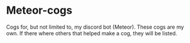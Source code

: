 # Meteor-cogs
Cogs for, but not limited to, my discord bot (Meteor).
 These cogs are my own. If there where others that helped make a cog, they will be listed.
